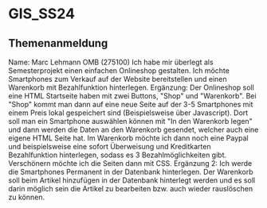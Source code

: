 # GIS_SS24
## Themenanmeldung
Name: Marc Lehmann OMB (275100) Ich habe mir überlegt als Semesterprojekt einen einfachen Onlineshop gestalten. Ich möchte Smartphones zum Verkauf auf der Website bereitstellen und einen Warenkorb mit Bezahlfunktion hinterlegen. Ergänzung: Der Onlineshop soll eine HTML Startseite haben mit zwei Buttons, "Shop" und "Warenkorb". Bei "Shop" kommt man dann auf eine neue Seite auf der 3-5 Smartphones mit einem Preis lokal gespeichert sind (Beispielsweise über Javascript). Dort soll man ein Smartphone auswählen können mit "In den Warenkorb legen" und dann werden die Daten an den Warenkorb gesendet, welcher auch eine eigene HTML Seite hat. Im Warenkorb möchte ich dann noch eine Paypal und beispielsweise eine sofort Überweisung und Kreditkarten Bezahlfunktion hinterlegen, sodass es 3 Bezahlmöglichkeiten gibt. Verschönern möchte ich die Seiten dann mit CSS. Ergänzung 2: Ich werde die Smartphones Permanent in der Datenbank hinterlegen. Der Warenkorb soll beim Artikel hinzufügen in der Datenbank hinterlegt werden und es soll darin möglich sein die Artikel zu bearbeiten bzw. auch wieder rauslöschen zu können.